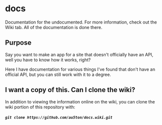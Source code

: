 # docs
Documentation for the undocumented. For more information, check out the Wiki tab. All of the documentation is done there.

## Purpose

Say you want to make an app for a site that doesn't officially have an API, well you have to know how it works, right?

Here I have documentation for various things I've found that don't have an official API, but you can still work with it to a degree.

## I want a copy of this. Can I clone the wiki?

In addition to viewing the information online on the wiki, you can clone the wiki portion of this repository with:

##### `git clone https://github.com/au5ton/docs.wiki.git`
